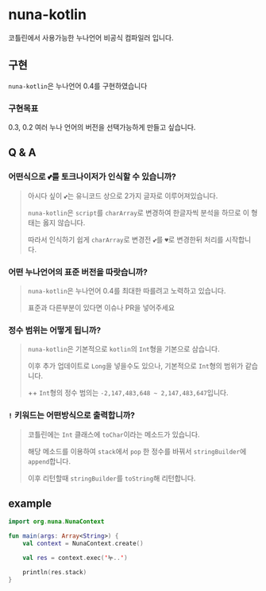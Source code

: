 # nuna-kotlin
코틀린에서 사용가능한 누나언어 비공식 컴파일러 입니다.

## 구현
`nuna-kotlin`은 누나언어 0.4를 구현하였습니다

### 구현목표
0.3, 0.2 여러 누나 언어의 버전을 선택가능하게 만들고 싶습니다.

## Q & A
### 어떤식으로 `💕`를 토크나이저가 인식할 수 있습니까?
> 아시다 싶이 `💕`는 유니코드 상으로 2가지 글자로 이루어져있습니다.
> 
> `nuna-kotlin`은 `script`를 `charArray`로 변경하여 한글자씩 분석을 하므로 이 형태는 옳지 않습니다.
> 
> 따라서 인식하기 쉽게 `charArray`로 변경전 `💕`를 `♥`로 변경한뒤 처리를 시작합니다.

### 어떤 누나언어의 표준 버전을 따랏습니까?
> `nuna-kotlin`은 누나언어 0.4를 최대한 따를려고 노력하고 있습니다.
> 
> 표준과 다른부분이 있다면 이슈나 PR을 넣어주세요

### 정수 범위는 어떻게 됩니까?
> `nuna-kotlin`은 기본적으로 `kotlin`의 `Int`형을 기본으로 삼습니다.
> 
> 이후 추가 업데이트로 `Long`을 넣을수도 있으나, 기본적으로 `Int`형의 범위가 같습니다.
> 
> ++ `Int`형의 정수 범의는 `-2,147,483,648 ~ 2,147,483,647`입니다.

### `!` 키워드는 어떤방식으로 출력합니까?
> 코틀린에는 `Int` 클래스에 `toChar`이라는 메소드가 있습니다.
> 
> 해당 메소드를 이용하여 `stack`에서 `pop` 한 정수를 바꿔서 `stringBuilder`에 `append`합니다.
> 
> 이후 리턴할때 `stringBuilder`를 `toString`해 리턴합니다.

## example
```kotlin
import org.nuna.NunaContext

fun main(args: Array<String>) {
    val context = NunaContext.create()

    val res = context.exec('누..')

    println(res.stack)
}
```